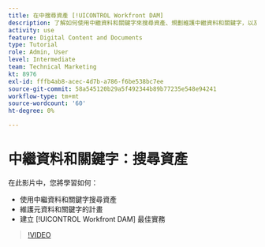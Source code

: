 ```yaml
---
title: 在中搜尋資產 [!UICONTROL Workfront DAM]
description: 了解如何使用中繼資料和關鍵字來搜尋資產、規劃維護中繼資料和關鍵字，以及建立 [!UICONTROL Workfront DAM] 最佳實務。
activity: use
feature: Digital Content and Documents
type: Tutorial
role: Admin, User
level: Intermediate
team: Technical Marketing
kt: 8976
exl-id: fffb4ab8-acec-4d7b-a786-f6be538bc7ee
source-git-commit: 58a545120b29a5f492344b89b77235e548e94241
workflow-type: tm+mt
source-wordcount: '60'
ht-degree: 0%

---
```


# 中繼資料和關鍵字：搜尋資產

在此影片中，您將學習如何：

* 使用中繼資料和關鍵字搜尋資產
* 維護元資料和關鍵字的計畫
* 建立 [!UICONTROL Workfront DAM] 最佳實務

>[!VIDEO](https://video.tv.adobe.com/v/335239/?quality=12)
